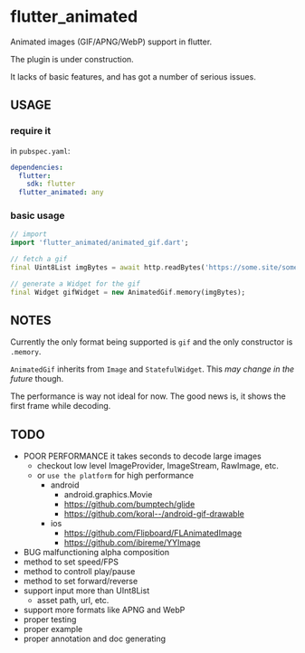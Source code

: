 # flutter_animated

Animated images (GIF/APNG/WebP) support in flutter.

The plugin is under construction.

It lacks of basic features, and has got a number of serious issues.

## USAGE

### require it

in `pubspec.yaml`:

```yaml
dependencies:
  flutter:
    sdk: flutter
  flutter_animated: any
```

### basic usage

```dart
// import
import 'flutter_animated/animated_gif.dart';

// fetch a gif
final Uint8List imgBytes = await http.readBytes('https://some.site/some.gif');

// generate a Widget for the gif
final Widget gifWidget = new AnimatedGif.memory(imgBytes);
```

## NOTES

Currently the only format being supported is `gif` and the only constructor is `.memory`.

`AnimatedGif` inherits from `Image` and `StatefulWidget`. This *may change in the future* though.

The performance is way not ideal for now. The good news is, it shows the first frame while decoding.

## TODO

- POOR PERFORMANCE it takes seconds to decode large images
  - checkout low level ImageProvider, ImageStream, RawImage, etc.
  - or `use the platform` for high performance
    - android
      - android.graphics.Movie
      - https://github.com/bumptech/glide
      - https://github.com/koral--/android-gif-drawable
    - ios
      - https://github.com/Flipboard/FLAnimatedImage
      - https://github.com/ibireme/YYImage
- BUG malfunctioning alpha composition
- method to set speed/FPS
- method to controll play/pause
- method to set forward/reverse
- support input more than UInt8List
  - asset path, url, etc.
- support more formats like APNG and WebP
- proper testing
- proper example
- proper annotation and doc generating
